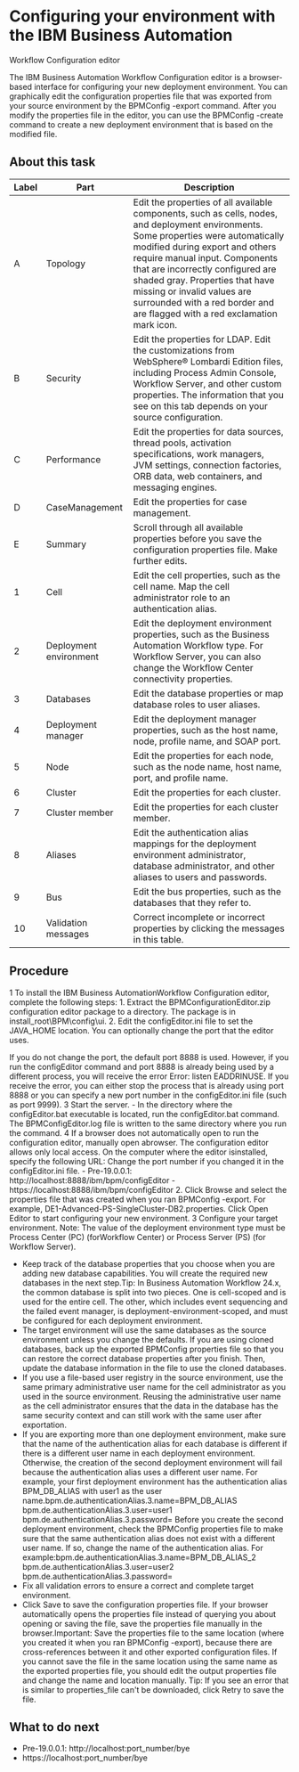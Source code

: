 # Configuring your environment with the IBM Business Automation
Workflow Configuration editor

The IBM Business Automation
Workflow
Configuration editor is a browser-based interface for configuring your new deployment environment.
You can graphically edit the configuration properties file that was exported from your source
environment by the BPMConfig -export command. After you modify the properties
file in the editor, you can use the BPMConfig -create command to create a new
deployment environment that is based on the modified file.

## About this task

<!-- image -->

| Label   | Part                   | Description                                                                                                                                                                                                                                                                                                                                                                                  |
|---------|------------------------|----------------------------------------------------------------------------------------------------------------------------------------------------------------------------------------------------------------------------------------------------------------------------------------------------------------------------------------------------------------------------------------------|
| A       | Topology               | Edit the properties of all available components, such as cells, nodes, and deployment environments. Some properties were automatically modified during export and others require manual input. Components that are incorrectly configured are shaded gray. Properties that have missing or invalid values are surrounded with a red border and are flagged with a red exclamation mark icon. |
| B       | Security               | Edit the properties for LDAP. Edit the customizations from WebSphere® Lombardi Edition files, including Process Admin Console, Workflow Server, and other custom properties. The information that you see on this tab depends on your source configuration.                                                                                                                                  |
| C       | Performance            | Edit the properties for data sources, thread pools, activation specifications, work managers, JVM settings, connection factories, ORB data, web containers, and messaging engines.                                                                                                                                                                                                           |
| D       | CaseManagement         | Edit the properties for case management.                                                                                                                                                                                                                                                                                                                                                     |
| E       | Summary                | Scroll through all available properties before you save the configuration properties file. Make further edits.                                                                                                                                                                                                                                                                               |
| 1       | Cell                   | Edit the cell properties, such as the cell name. Map the cell administrator role to an authentication alias.                                                                                                                                                                                                                                                                                 |
| 2       | Deployment environment | Edit the deployment environment properties, such as the Business Automation Workflow type. For Workflow Server, you can also change the Workflow Center connectivity properties.                                                                                                                                                                                                             |
| 3       | Databases              | Edit the database properties or map database roles to user aliases.                                                                                                                                                                                                                                                                                                                          |
| 4       | Deployment manager     | Edit the deployment manager properties, such as the host name, node, profile name, and SOAP port.                                                                                                                                                                                                                                                                                            |
| 5       | Node                   | Edit the properties for each node, such as the node name, host name, port, and profile name.                                                                                                                                                                                                                                                                                                 |
| 6       | Cluster                | Edit the properties for each cluster.                                                                                                                                                                                                                                                                                                                                                        |
| 7       | Cluster member         | Edit the properties for each cluster member.                                                                                                                                                                                                                                                                                                                                                 |
| 8       | Aliases                | Edit the authentication alias mappings for the deployment environment administrator, database administrator, and other aliases to users and passwords.                                                                                                                                                                                                                                       |
| 9       | Bus                    | Edit the bus properties, such as the databases that they refer to.                                                                                                                                                                                                                                                                                                                           |
| 10      | Validation messages    | Correct incomplete or incorrect properties by clicking the messages in this table.                                                                                                                                                                                                                                                                                                           |

## Procedure

1 To install the IBM Business AutomationWorkflow Configuration editor, complete the following steps:
    1. Extract the BPMConfigurationEditor.zip configuration editor package to a
directory.
The package is in install\_root\BPM\config\ui\.
    2. Edit the configEditor.ini file to set the JAVA\_HOME
location. You can optionally change the port that the editor uses.

If you do not change the port, the default port 8888 is used. However, if
you run the configEditor command and port 8888 is
already being used by a different process, you will receive the error Error: listen
EADDRINUSE. If you receive the error, you can either stop the process that is already
using port 8888 or you can specify a new port number in the
configEditor.ini file (such as port 9999).
    3 Start the server.
        - In the directory where the configEditor.bat executable is located, run the
configEditor.bat command. The BPMConfigEditor.log file is
written to the same directory where you run the command.
4 If a browser does not automatically open to run the configuration editor, manually open abrowser. The configuration editor allows only local access. On the computer where the editor isinstalled, specify the following URL: Change the port number if you changed it in the configEditor.ini file.
    - Pre-19.0.0.1: http://localhost:8888/ibm/bpm/configEditor
    - https://localhost:8888/ibm/bpm/configEditor
2. Click Browse and select
the properties file that was created when you ran BPMConfig
-export.
For example, DE1-Advanced-PS-SingleCluster-DB2.properties.
Click Open Editor to
start configuring your new environment.
3 Configure your target environment. Note: The value of the deployment environment type must be Process Center (PC) (forWorkflow Center) or Process Server (PS) (for Workflow Server).

- Keep track of the database properties that you choose when you are adding new database
capabilities. You will create the required new databases in the next step.Tip: In
Business Automation Workflow
24.x, the common
database is split into two pieces. One is cell-scoped and is used for the entire cell. The other,
which includes event sequencing and the failed event manager, is deployment-environment-scoped, and
must be configured for each deployment environment.
- The target environment will use the same databases as the source environment unless
you change the defaults. If you are using cloned databases, back up the exported
BPMConfig properties file so that you can restore the correct database properties
after you finish. Then, update the database information in the file to use the cloned
databases.
- If you use a file-based user registry in the source environment, use the same
primary administrative user name for the cell administrator as you used in the source environment.
Reusing the administrative user name as the cell administrator ensures that the data in the database
has the same security context and can still work with the same user after exportation.
- If you are exporting more than one deployment environment, make sure that the name
of the authentication alias for each database is different if there is a different user name in each
deployment environment. Otherwise, the creation of the second deployment environment will fail
because the authentication alias uses a different user name. For example, your first deployment
environment has the authentication alias BPM\_DB\_ALIAS with
user1 as the user
name.bpm.de.authenticationAlias.3.name=BPM\_DB\_ALIAS
bpm.de.authenticationAlias.3.user=user1
bpm.de.authenticationAlias.3.password=
Before
you create the second deployment environment, check the BPMConfig properties file
to make sure that the same authentication alias does not exist with a different user name. If so,
change the name of the authentication alias. For
example:bpm.de.authenticationAlias.3.name=BPM\_DB\_ALIAS\_2
bpm.de.authenticationAlias.3.user=user2
bpm.de.authenticationAlias.3.password=
- Fix all validation errors to ensure a correct and complete target
environment.
- Click Save to save the configuration properties file. If
your browser automatically opens the properties file instead of querying you about opening or saving
the file, save the properties file manually in the browser.Important:  Save the
properties file to the same location (where you created it when you ran BPMConfig
-export), because there are cross-references between it and other exported configuration
files. If you cannot save the file in the same location using the same name as the exported
properties file, you should edit the output properties file and change the name and location
manually.
Tip:  If you see an error that is similar to
properties\_file can't be downloaded, click
Retry to save the file.

## What to do next

- Pre-19.0.0.1: http://localhost:port\_number/bye
- https://localhost:port\_number/bye